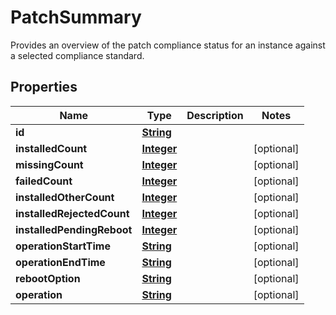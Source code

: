 

# PatchSummary

Provides an overview of the patch compliance status for an instance against a selected compliance standard.

## Properties

| Name | Type | Description | Notes |
|------------ | ------------- | ------------- | -------------|
|**id** | [**String**](String.md) |  |  |
|**installedCount** | [**Integer**](Integer.md) |  |  [optional] |
|**missingCount** | [**Integer**](Integer.md) |  |  [optional] |
|**failedCount** | [**Integer**](Integer.md) |  |  [optional] |
|**installedOtherCount** | [**Integer**](Integer.md) |  |  [optional] |
|**installedRejectedCount** | [**Integer**](Integer.md) |  |  [optional] |
|**installedPendingReboot** | [**Integer**](Integer.md) |  |  [optional] |
|**operationStartTime** | [**String**](String.md) |  |  [optional] |
|**operationEndTime** | [**String**](String.md) |  |  [optional] |
|**rebootOption** | [**String**](String.md) |  |  [optional] |
|**operation** | [**String**](String.md) |  |  [optional] |



